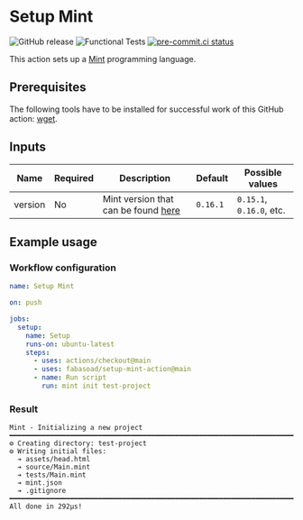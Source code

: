 # Setup Mint

![GitHub release](https://img.shields.io/github/v/release/fabasoad/setup-mint-action?include_prereleases)
![Functional Tests](https://github.com/fabasoad/setup-mint-action/workflows/Functional%20Tests/badge.svg)
[![pre-commit.ci status](https://results.pre-commit.ci/badge/github/fabasoad/setup-mint-action/main.svg)](https://results.pre-commit.ci/latest/github/fabasoad/setup-mint-action/main)

This action sets up a [Mint](https://www.mint-lang.com/) programming language.

## Prerequisites

The following tools have to be installed for successful work of this GitHub action:
[wget](https://www.gnu.org/software/wget).

## Inputs

| Name    | Required | Description                                                                       | Default  | Possible values          |
|---------|----------|-----------------------------------------------------------------------------------|----------|--------------------------|
| version | No       | Mint version that can be found [here](https://github.com/mint-lang/mint/releases) | `0.16.1` | `0.15.1`, `0.16.0`, etc. |

## Example usage

### Workflow configuration

```yaml
name: Setup Mint

on: push

jobs:
  setup:
    name: Setup
    runs-on: ubuntu-latest
    steps:
      - uses: actions/checkout@main
      - uses: fabasoad/setup-mint-action@main
      - name: Run script
        run: mint init test-project
```

### Result

```text
Mint - Initializing a new project
━━━━━━━━━━━━━━━━━━━━━━━━━━━━━━━━━━━━━━━━━━━━━━━━━━━━━━━━━━━━━━━━━━━━━━━━━━━━━━━━
⚙ Creating directory: test-project
⚙ Writing initial files:
  ➔ assets/head.html
  ➔ source/Main.mint
  ➔ tests/Main.mint
  ➔ mint.json
  ➔ .gitignore
━━━━━━━━━━━━━━━━━━━━━━━━━━━━━━━━━━━━━━━━━━━━━━━━━━━━━━━━━━━━━━━━━━━━━━━━━━━━━━━━
All done in 292μs!
```
